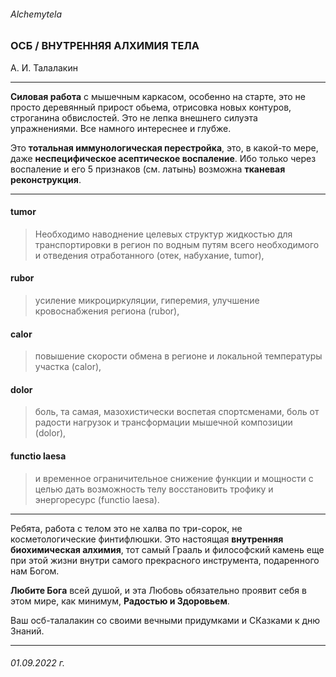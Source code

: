 ###### Alchemytela
### ОСБ / ВНУТРЕННЯЯ АЛХИМИЯ ТЕЛА
А. И. Талалакин

***
**Силовая работа** с мышечным каркасом, особенно на старте, это не просто деревянный прирост обьема, отрисовка новых контуров, строганина обвислостей. Это не лепка внешнего силуэта упражнениями. Все намного интереснее и глубже. 

Это **тотальная иммунологическая перестройка**, это, в какой-то мере, даже **неспецифическое асептическое воспаление**. Ибо только через воспаление и его 5 признаков (см. латынь) возможна **тканевая реконструкция**. 

***
#### tumor
> Необходимо наводнение целевых структур жидкостью для транспортировки в регион по водным путям всего необходимого и отведения отработанного (отек, набухание, tumor),

#### rubor
> усиление микроциркуляции, гиперемия, улучшение кровоснабжения региона (rubor), 

#### calor
> повышение скорости обмена в регионе и локальной температуры участка (calor), 

#### dolor
> боль, та самая, мазохистически воспетая спортсменами, боль от радости нагрузок и трансформации мышечной композиции (dolor), 

#### functio laesa
> и временное ограничительное снижение функции и мощности с целью дать возможность телу восстановить трофику и энергоресурс (functio laesa). 

***
Ребята, работа с телом это не халва по три-сорок, не косметологические финтифлюшки. Это настоящая **внутренняя биохимическая алхимия**, тот самый Грааль и философский камень еще при этой жизни внутри самого прекрасного инструмента, подаренного нам Богом. 

**Любите Бога** всей душой, и эта Любовь обязательно проявит себя в этом мире, как минимум, **Радостью и Здоровьем**.

Ваш осб-талалакин со своими вечными придумками и СКазками к дню Знаний.

***
###### 01.09.2022 г.